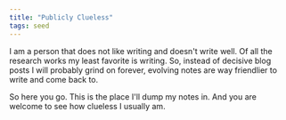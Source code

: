 ```yaml
---
title: "Publicly Clueless"
tags: seed
---
```


I am a person that does not like writing and doesn't write well. Of all the research works my least favorite is writing. So, instead of decisive blog posts I will probably grind on forever, evolving notes are way friendlier to write and come back to.

So here you go. This is the place I'll dump my notes in. And you are welcome to see how clueless I usually am.
